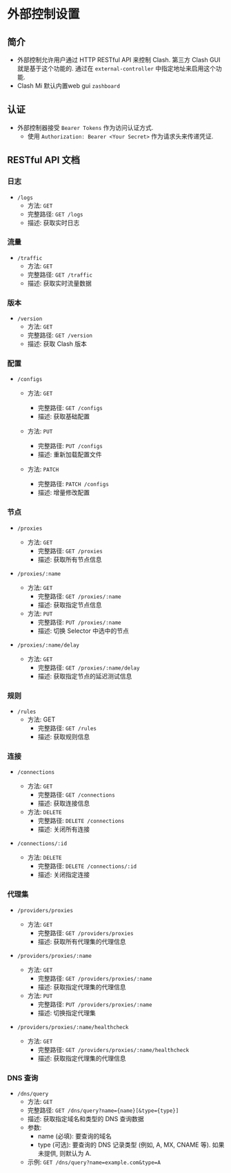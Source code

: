 # 外部控制设置

## 简介
- 外部控制允许用户通过 HTTP RESTful API 来控制 Clash. 第三方 Clash GUI 就是基于这个功能的. 通过在 `external-controller` 中指定地址来启用这个功能.
- Clash Mi 默认内置web gui `zashboard`

## 认证
- 外部控制器接受 `Bearer Tokens` 作为访问认证方式.
  - 使用 `Authorization: Bearer <Your Secret>` 作为请求头来传递凭证.

## RESTful API 文档
### 日志
- `/logs`
    - 方法: `GET`
    - 完整路径: `GET /logs`
    - 描述: 获取实时日志

### 流量
- `/traffic`
    - 方法: `GET`
    - 完整路径: `GET /traffic`
    - 描述: 获取实时流量数据


### 版本
- `/version`
    - 方法: `GET`
    - 完整路径: `GET /version`
    - 描述: 获取 Clash 版本

### 配置
- `/configs`
    - 方法: `GET`
        - 完整路径: `GET /configs`
        - 描述: 获取基础配置

    - 方法: `PUT`
        - 完整路径: `PUT /configs`
        - 描述: 重新加载配置文件

    - 方法: `PATCH`
        - 完整路径: `PATCH /configs`
        - 描述: 增量修改配置

### 节点
- `/proxies`
    - 方法: `GET`
        - 完整路径: `GET /proxies`
        - 描述: 获取所有节点信息

- `/proxies/:name`
    - 方法: `GET`
        - 完整路径: `GET /proxies/:name`
        - 描述: 获取指定节点信息
    - 方法: `PUT`
        - 完整路径: `PUT /proxies/:name`
        - 描述: 切换 Selector 中选中的节点

- `/proxies/:name/delay`
    - 方法: `GET`
        - 完整路径: `GET /proxies/:name/delay`
        - 描述: 获取指定节点的延迟测试信息

### 规则
- `/rules`
    - 方法: GET
        - 完整路径: `GET /rules`
        - 描述: 获取规则信息

### 连接
- `/connections`
    - 方法: `GET`
        - 完整路径: `GET /connections`
        - 描述: 获取连接信息
    - 方法: `DELETE`
        - 完整路径: `DELETE /connections`
        - 描述: 关闭所有连接

- `/connections/:id`
    - 方法: `DELETE`
        - 完整路径: `DELETE /connections/:id`
        - 描述: 关闭指定连接

### 代理集
- `/providers/proxies`
    - 方法: `GET`
        - 完整路径: `GET /providers/proxies`
        - 描述: 获取所有代理集的代理信息

- `/providers/proxies/:name`
    - 方法: `GET`
        - 完整路径: `GET /providers/proxies/:name`
        - 描述: 获取指定代理集的代理信息
    - 方法: `PUT`
        - 完整路径: `PUT /providers/proxies/:name`
        - 描述: 切换指定代理集

- `/providers/proxies/:name/healthcheck`
    - 方法: `GET`
        - 完整路径: `GET /providers/proxies/:name/healthcheck`
        - 描述: 获取指定代理集的代理信息

### DNS 查询
- `/dns/query`
    - 方法: `GET`
    - 完整路径: `GET /dns/query?name={name}[&type={type}]`
    - 描述: 获取指定域名和类型的 DNS 查询数据
    - 参数:
        - name (必填): 要查询的域名
        - type (可选): 要查询的 DNS 记录类型 (例如, A, MX, CNAME 等). 如果未提供, 则默认为 A.
    - 示例: `GET /dns/query?name=example.com&type=A`